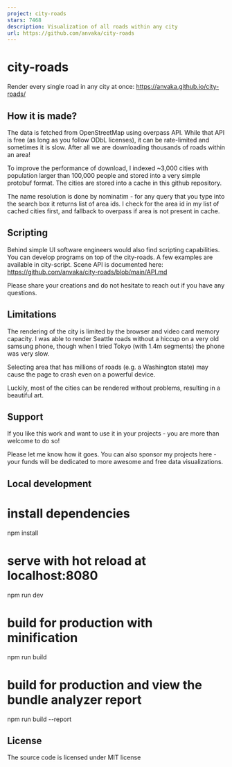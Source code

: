 ```yaml
---
project: city-roads
stars: 7468
description: Visualization of all roads within any city
url: https://github.com/anvaka/city-roads
---
```


city-roads
==========

Render every single road in any city at once: https://anvaka.github.io/city-roads/

How it is made?
---------------

The data is fetched from OpenStreetMap using overpass API. While that API is free (as long as you follow ODbL licenses), it can be rate-limited and sometimes it is slow. After all we are downloading thousands of roads within an area!

To improve the performance of download, I indexed ~3,000 cities with population larger than 100,000 people and stored into a very simple protobuf format. The cities are stored into a cache in this github repository.

The name resolution is done by nominatim - for any query that you type into the search box it returns list of area ids. I check for the area id in my list of cached cities first, and fallback to overpass if area is not present in cache.

Scripting
---------

Behind simple UI software engineers would also find scripting capabilities. You can develop programs on top of the city-roads. A few examples are available in city-script. Scene API is documented here: https://github.com/anvaka/city-roads/blob/main/API.md

Please share your creations and do not hesitate to reach out if you have any questions.

Limitations
-----------

The rendering of the city is limited by the browser and video card memory capacity. I was able to render Seattle roads without a hiccup on a very old samsung phone, though when I tried Tokyo (with 1.4m segments) the phone was very slow.

Selecting area that has millions of roads (e.g. a Washington state) may cause the page to crash even on a powerful device.

Luckily, most of the cities can be rendered without problems, resulting in a beautiful art.

Support
-------

If you like this work and want to use it in your projects - you are more than welcome to do so!

Please let me know how it goes. You can also sponsor my projects here - your funds will be dedicated to more awesome and free data visualizations.

Local development
-----------------

# install dependencies
npm install

# serve with hot reload at localhost:8080
npm run dev

# build for production with minification
npm run build

# build for production and view the bundle analyzer report
npm run build --report

License
-------

The source code is licensed under MIT license
